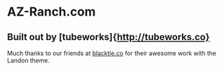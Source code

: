 AZ-Ranch.com
=======

Built out by [tubeworks]{http://tubeworks.co}
-----------

Much thanks to our friends at [blacktie.co](http://blacktie.co) for their awesome work with the Landon theme.